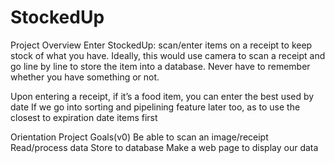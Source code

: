 # StockedUp

Project Overview
Enter StockedUp: scan/enter items on a receipt to keep stock of what you have. Ideally, this would use camera to scan a receipt and go line by line to store the item into a database. Never have to remember whether you have something or not.

Upon entering a receipt, if it’s a food item, you can enter the best used by date
If we go into sorting and pipelining feature later too, as to use the closest to expiration date items first

Orientation Project Goals(v0)
Be able to scan an image/receipt
Read/process data
Store to database
Make a web page to display our data

                
